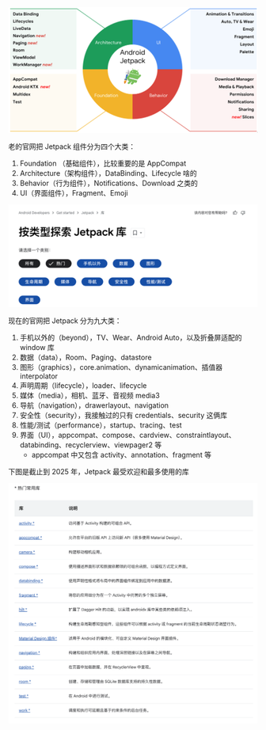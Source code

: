 
![](../imgs/jetpack-category-old.png) 

老的官网把 Jetpack 组件分为四个大类：

1. Foundation （基础组件），比较重要的是 AppCompat
2. Architecture（架构组件），DataBinding、Lifecycle 啥的
3. Behavior（行为组件），Notifications、Download 之类的
4. UI（界面组件），Fragment、Emoji

![](../imgs/jetpack-category-2025.png)

现在的官网把 Jetpack 分为九大类：

1. 手机以外的（beyond），TV、Wear、Android Auto，以及折叠屏适配的 window 库
2. 数据（data），Room、Paging、datastore
3. 图形（graphics），core.animation、dynamicanimation、插值器 interpolator
4. 声明周期（lifecycle），loader、lifecycle
5. 媒体（media），相机、蓝牙、音视频 media3
6. 导航（navigation），drawerlayout、navigation
7. 安全性（security），我接触过的只有 credentials、security 这俩库
8. 性能/测试（performance），startup、tracing、test
9. 界面（UI），appcompat、compose、cardview、constraintlayout、databinding、recyclerview、viewpager2 等
   - appcompat 中又包含 activity、annotation、fragment 等

下图是截止到 2025 年，Jetpack 最受欢迎和最多使用的库

![](../imgs/jetpack-popular-2025.png)